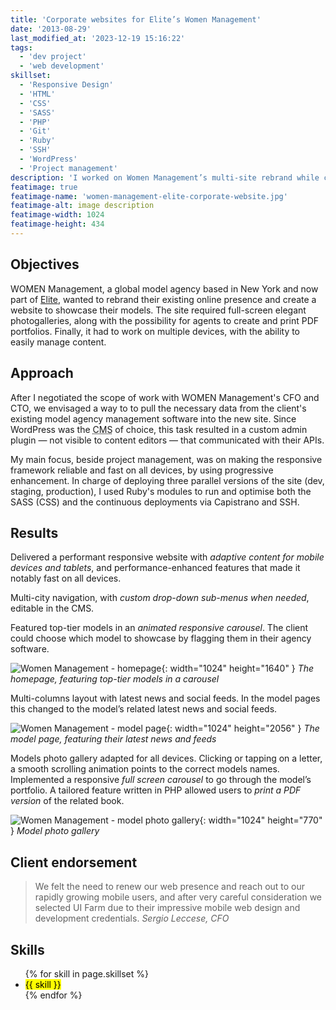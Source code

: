 ```yaml
---
title: 'Corporate websites for Elite’s Women Management'
date: '2013-08-29'
last_modified_at: '2023-12-19 15:16:22'
tags:
  - 'dev project'
  - 'web development'
skillset:
  - 'Responsive Design'
  - 'HTML'
  - 'CSS'
  - 'SASS'
  - 'PHP'
  - 'Git'
  - 'Ruby'
  - 'SSH'
  - 'WordPress'
  - 'Project management'
description: 'I worked on Women Management’s multi-site rebrand while co-directing the London-based design and development firm UI Farm.'
featimage: true
featimage-name: 'women-management-elite-corporate-website.jpg'
featimage-alt: image description
featimage-width: 1024
featimage-height: 434
---
```

## Objectives

WOMEN Management, a global model agency based in New York and now part of [Elite](https://elitemodel.com/), wanted to rebrand their existing online presence and create a website to showcase their models. The site required full-screen elegant photogalleries, along with the possibility for agents to create and print PDF portfolios. Finally, it had to work on multiple devices, with the ability to easily manage content.

## Approach

After I negotiated the scope of work with WOMEN Management's CFO and CTO, we envisaged a way to to pull the necessary data from the client's existing model agency management software into the new site. Since WordPress was the <abbr title="Content Management System">CMS</abbr> of choice, this task resulted in a custom admin plugin — not visible to content editors — that communicated with their APIs.

My main focus, beside project management, was on making the responsive framework reliable and fast on all devices, by using progressive enhancement. In charge of deploying three parallel versions of the site (dev, staging, production), I used Ruby's modules to run and optimise both the SASS (CSS) and the continuous deployments via Capistrano and SSH.

## Results

Delivered a performant responsive website with *adaptive content for mobile devices and tablets*, and performance-enhanced features that made it notably fast on all devices.

Multi-city navigation, with *custom drop-down sub-menus when needed*, editable in the CMS.

Featured top-tier models in an *animated responsive carousel*. The client could choose which model to showcase by flagging them in their agency software.

![Women Management - homepage](/assets/images/elite-womenmanagement-homepage.jpg){: width="1024" height="1640" }
_The homepage, featuring top-tier models in a carousel_

Multi-columns layout with latest news and social feeds. In the model pages this changed to the model’s related latest news and social feeds.

![Women Management - model page](/assets/images/elite-womenmanagement-model-page.jpg){: width="1024" height="2056" }
_The model page, featuring their latest news and feeds_

Models photo gallery adapted for all devices. Clicking or tapping on a letter, a smooth scrolling animation points to the correct models names. Implemented a responsive *full screen carousel* to go through the model’s portfolio. A tailored feature written in PHP allowed users to *print a PDF version* of the related book.

![Women Management - model photo gallery](/assets/images/elite-womenmanagement-homepage-gallery.jpg){: width="1024" height="770" }
_Model photo gallery_

## Client endorsement

> We felt the need to renew our web presence and reach out to our rapidly growing mobile users, and after very careful consideration we selected UI Farm due to their impressive mobile web design and development credentials.
<cite>Sergio Leccese, CFO</cite>

## Skills

<ul class="list-inline">
  {% for skill in page.skillset %}
  <li><mark>{{ skill }}</mark></li>
  {% endfor %}
</ul>
